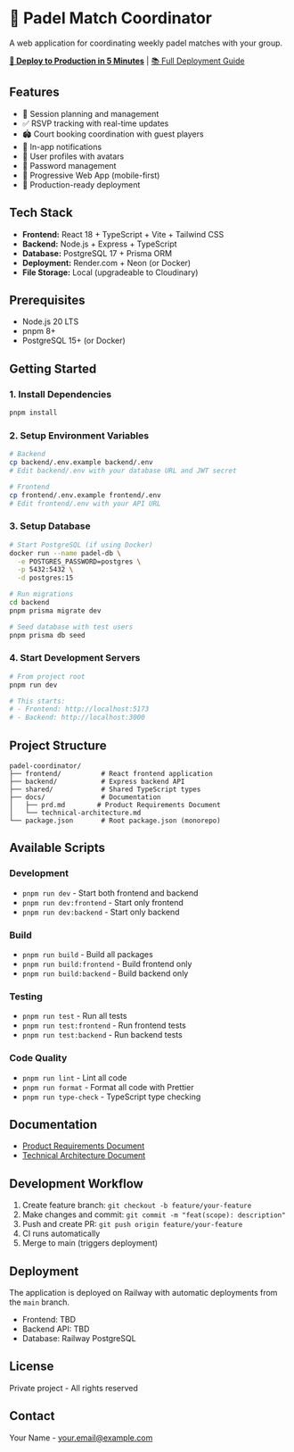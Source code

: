 # 🎾 Padel Match Coordinator

A web application for coordinating weekly padel matches with your group.

**[🚀 Deploy to Production in 5 Minutes](DEPLOY_NOW.md)** | [📚 Full Deployment Guide](docs/DEPLOYMENT_GUIDE.md)

## Features

- 🎾 Session planning and management
- ✅ RSVP tracking with real-time updates
- 🏟️ Court booking coordination with guest players
- 🔔 In-app notifications
- 👤 User profiles with avatars
- 🔐 Password management
- 📱 Progressive Web App (mobile-first)
- 🚀 Production-ready deployment

## Tech Stack

- **Frontend:** React 18 + TypeScript + Vite + Tailwind CSS
- **Backend:** Node.js + Express + TypeScript
- **Database:** PostgreSQL 17 + Prisma ORM
- **Deployment:** Render.com + Neon (or Docker)
- **File Storage:** Local (upgradeable to Cloudinary)

## Prerequisites

- Node.js 20 LTS
- pnpm 8+
- PostgreSQL 15+ (or Docker)

## Getting Started

### 1. Install Dependencies

```bash
pnpm install
```

### 2. Setup Environment Variables

```bash
# Backend
cp backend/.env.example backend/.env
# Edit backend/.env with your database URL and JWT secret

# Frontend
cp frontend/.env.example frontend/.env
# Edit frontend/.env with your API URL
```

### 3. Setup Database

```bash
# Start PostgreSQL (if using Docker)
docker run --name padel-db \
  -e POSTGRES_PASSWORD=postgres \
  -p 5432:5432 \
  -d postgres:15

# Run migrations
cd backend
pnpm prisma migrate dev

# Seed database with test users
pnpm prisma db seed
```

### 4. Start Development Servers

```bash
# From project root
pnpm run dev

# This starts:
# - Frontend: http://localhost:5173
# - Backend: http://localhost:3000
```

## Project Structure

```
padel-coordinator/
├── frontend/          # React frontend application
├── backend/           # Express backend API
├── shared/            # Shared TypeScript types
├── docs/              # Documentation
│   ├── prd.md        # Product Requirements Document
│   └── technical-architecture.md
└── package.json       # Root package.json (monorepo)
```

## Available Scripts

### Development
- `pnpm run dev` - Start both frontend and backend
- `pnpm run dev:frontend` - Start only frontend
- `pnpm run dev:backend` - Start only backend

### Build
- `pnpm run build` - Build all packages
- `pnpm run build:frontend` - Build frontend only
- `pnpm run build:backend` - Build backend only

### Testing
- `pnpm run test` - Run all tests
- `pnpm run test:frontend` - Run frontend tests
- `pnpm run test:backend` - Run backend tests

### Code Quality
- `pnpm run lint` - Lint all code
- `pnpm run format` - Format all code with Prettier
- `pnpm run type-check` - TypeScript type checking

## Documentation

- [Product Requirements Document](./docs/prd.md)
- [Technical Architecture Document](./docs/technical-architecture.md)

## Development Workflow

1. Create feature branch: `git checkout -b feature/your-feature`
2. Make changes and commit: `git commit -m "feat(scope): description"`
3. Push and create PR: `git push origin feature/your-feature`
4. CI runs automatically
5. Merge to main (triggers deployment)

## Deployment

The application is deployed on Railway with automatic deployments from the `main` branch.

- Frontend: TBD
- Backend API: TBD
- Database: Railway PostgreSQL

## License

Private project - All rights reserved

## Contact

Your Name - your.email@example.com


